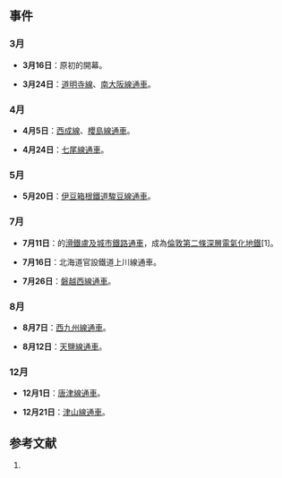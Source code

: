 ## 事件

### 3月

  - **3月16日**：原初的開幕。

  - **3月24日**：[道明寺線](../Page/道明寺線.md "wikilink")、[南大阪線通車](../Page/南大阪線.md "wikilink")。

### 4月

  - **4月5日**：[西成線](../Page/大阪環狀線.md "wikilink")、[櫻島線通車](../Page/櫻島線.md "wikilink")。

  - **4月24日**：[七尾線通車](https://zh.wikipedia.org/wiki/七尾線 "wikilink")。

### 5月

  - **5月20日**：[伊豆箱根鐵道](https://zh.wikipedia.org/wiki/伊豆箱根鐵道 "wikilink")[駿豆線通車](https://zh.wikipedia.org/wiki/駿豆線 "wikilink")。

### 7月

  - **7月11日**：的[滑鐵盧及城市鐵路通車](../Page/滑鐵盧及城市線.md "wikilink")，成為[倫敦第二條深層電氣化地鐵](https://zh.wikipedia.org/wiki/倫敦 "wikilink")\[1\]。

  - **7月16日**：北海道官設鐵道上川線通車。

  - **7月26日**：[磐越西線通車](https://zh.wikipedia.org/wiki/磐越西線 "wikilink")。

### 8月

  - **8月7日**：[西九州線通車](../Page/西九州線.md "wikilink")。

  - **8月12日**：[天鹽線通車](../Page/宗谷本線.md "wikilink")。

### 12月

  - **12月1日**：[唐津線通車](../Page/唐津線.md "wikilink")。

  - **12月21日**：[津山線通車](https://zh.wikipedia.org/wiki/津山線 "wikilink")。

## 参考文献

1.